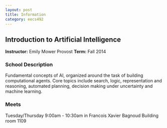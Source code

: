 ```yaml
---
layout: post
title: Information
category: eecs492
---
```


## Introduction to Artificial Intelligence

**Instructor:** Emily Mower Provost
**Term:** Fall 2014

### School Description
Fundamental concepts of AI, organized around the task of building computational agents. Core topics include search, logic, representation and reasoning, automated planning, decision making under uncertainty and machine learning.

### Meets
Tuesday/Thursday 9:00am - 10:30am in Francois Xavier Bagnoud Building room 1109
